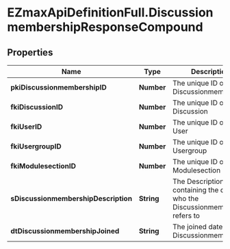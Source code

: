 # EZmaxApiDefinitionFull.DiscussionmembershipResponseCompound

## Properties

Name | Type | Description | Notes
------------ | ------------- | ------------- | -------------
**pkiDiscussionmembershipID** | **Number** | The unique ID of the Discussionmembership | 
**fkiDiscussionID** | **Number** | The unique ID of the Discussion | 
**fkiUserID** | **Number** | The unique ID of the User | [optional] 
**fkiUsergroupID** | **Number** | The unique ID of the Usergroup | [optional] 
**fkiModulesectionID** | **Number** | The unique ID of the Modulesection | [optional] 
**sDiscussionmembershipDescription** | **String** | The Description containing the detail of who the Discussionmembership refers to | 
**dtDiscussionmembershipJoined** | **String** | The joined date of the Discussionmembership | 


